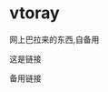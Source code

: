 # vtoray
网上巴拉来的东西,自备用

<a href="https://github.com/BlingCc233/vtoray/index.html" target="_blank" style="text-decoration: none;">这是链接</a>

<a href="https://raw.githubusercontent.com/BlingCc233/vtoray/master/v2mess.txt" target="_blank" style="text-decoration: none;">备用链接</a>
